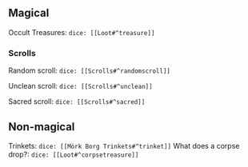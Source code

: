 
## Magical

Occult Treasures: `dice: [[Loot#^treasure]]`

### Scrolls

Random scroll: `dice: [[Scrolls#^randomscroll]]`

Unclean scroll: `dice: [[Scrolls#^unclean]]`

Sacred scroll: `dice: [[Scrolls#^sacred]]`

## Non-magical

Trinkets: `dice: [[Mörk Borg Trinkets#^trinket]]`
What does a corpse drop?: `dice: [[Loot#^corpsetreasure]]`
